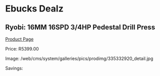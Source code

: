 
# Ebucks Dealz
## Ryobi: 16MM 16SPD 3/4HP Pedestal Drill Press
[Product Page](https://www.ebucks.com/web/shop/productSelected.do?prodId=335332920&catId=717342768)

Price: R5399.00

Image: /web/cms/system/galleries/pics/prodimg/335332920_detail.jpg

Savings: 


	